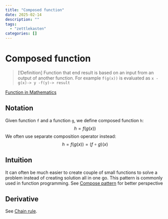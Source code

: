```yaml
---
title: "Composed function"
date: 2025-02-14
description: ""
tags: 
  - "zettlekasten"
categories: []
---
```


# Composed function
> [!Definition]
> Function that end result is based on an input from an output of another function. For example `f(g(x))` is evaluated as `x -g(x)-> y -f(y)-> result`

[Function in Mathematics](Function%20in%20Mathematics.md)
## Notation
Given function `f` and a function `g`, we define composed function `h`:
$$h = f(g(x))$$
We often use separate composition operator instead:
$$h = f(g(x)) = (f \circ g)(x)$$
## Intuition
It can often be much easier to create couple of small functions to solve a problem instead of creating solution all in one go. This pattern is commonly used in function programming. See [Compose pattern](Compose%20pattern.md) for better perspective

## Derivative
See [Chain rule](Chain%20rule.md).